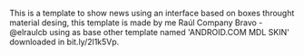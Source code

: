 This is a template to show news using an interface based on boxes throught material desing, this template is made by me Raúl Company Bravo - @elraulcb using as base other template named 'ANDROID.COM MDL SKIN' downloaded in bit.ly/2l1k5Vp.
